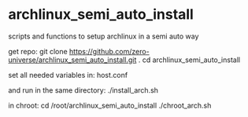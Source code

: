 # archlinux_semi_auto_install
scripts and functions to setup archlinux in a semi auto way

get repo:
git clone https://github.com/zero-universe/archlinux_semi_auto_install.git .
cd archlinux_semi_auto_install

set all needed variables in:
host.conf

and run in the same directory:
./install_arch.sh

in chroot:
cd /root/archlinux_semi_auto_install
./chroot_arch.sh
